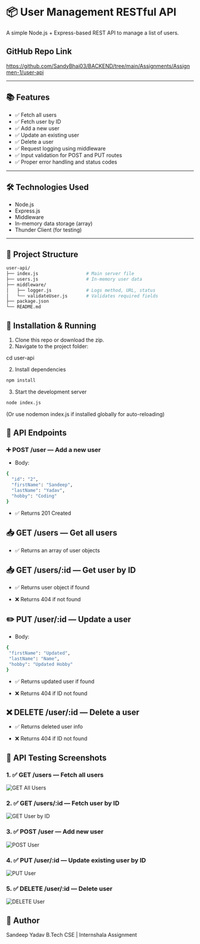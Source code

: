 # 📦 User Management RESTful API

A simple Node.js + Express-based REST API to manage a list of users.

## GitHub Repo Link 
https://github.com/SandyBhai03/BACKEND/tree/main/Assignments/Assignmen-1/user-api

---

## 📚 Features

- ✅ Fetch all users
- ✅ Fetch user by ID
- ✅ Add a new user
- ✅ Update an existing user
- ✅ Delete a user
- ✅ Request logging using middleware
- ✅ Input validation for POST and PUT routes
- ✅ Proper error handling and status codes

---

## 🛠️ Technologies Used

- Node.js
- Express.js
- Middleware
- In-memory data storage (array)
- Thunder Client (for testing)

---

## 📂 Project Structure

```sh
user-api/
├── index.js                  # Main server file
├── users.js                  # In-memory user data
├── middleware/
│   ├── logger.js             # Logs method, URL, status
│   └── validateUser.js       # Validates required fields
├── package.json
└── README.md
```

## 🚀 Installation & Running

1. Clone this repo or download the zip.
2. Navigate to the project folder:

cd user-api

2. Install dependencies

```sh
npm install
```

3. Start the development server

```sh
node index.js
```
(Or use nodemon index.js if installed globally for auto-reloading)

## 🧪 API Endpoints

### ➕ POST /user — Add a new user

- Body: 

``` sh 
{
  "id": "2",
  "firstName": "Sandeep",
  "lastName": "Yadav",
  "hobby": "Coding"
}
```
- ✅ Returns 201 Created

## 📥 GET /users — Get all users

- ✅ Returns an array of user objects

## 📥 GET /users/:id — Get user by ID

- ✅ Returns user object if found

- ❌ Returns 404 if not found

## ✏️ PUT /user/:id — Update a user
 - Body: 

 ``` sh 
 {
  "firstName": "Updated",
  "lastName": "Name",
  "hobby": "Updated Hobby"
}

 ```

 - ✅ Returns updated user if found

 - ❌ Returns 404 if ID not found

 ## ❌ DELETE /user/:id — Delete a user

 - ✅ Returns deleted user info

 - ❌ Returns 404 if ID not found

## 📸 API Testing Screenshots

### 1. ✅ GET /users — Fetch all users  
![GET All Users](./images/get-users.png)

### 2. ✅ GET /users/:id — Fetch user by ID  
![GET User by ID](./images/get-user-by-id.png)

### 3. ✅ POST /user — Add new user  
![POST User](./images/add-new-user.png)

### 4. ✅ PUT /user/:id — Update existing user by ID  
![PUT User](./images/update-user.png)

### 5. ✅ DELETE /user/:id — Delete user  
![DELETE User](./images/delete-user.png)

 ## 🙌 Author
Sandeep Yadav
B.Tech CSE | Internshala Assignment